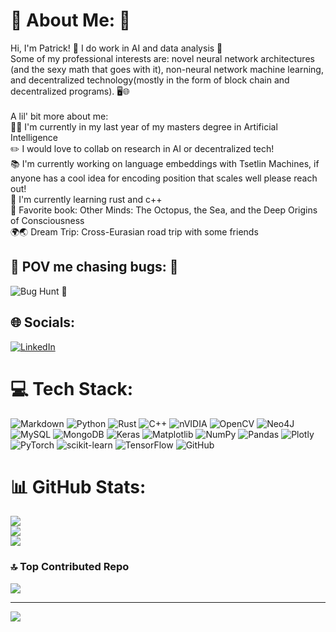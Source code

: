 # 💫 About Me: 🐧
Hi, I'm Patrick! 🐧 I do work in AI and data analysis 🤖<br>Some of my professional interests are: novel neural network architectures (and the sexy math that goes with it), non-neural network machine learning, and decentralized technology(mostly in the form of block chain and decentralized programs). 🖥️🌐<br><br>A lil' bit more about me:<br>🧑‍🎓 I'm currently in my last year of my masters degree in Artificial Intelligence<br>✏️ I would love to collab on research in AI or decentralized tech!<br>📚 I'm currently working on language embeddings with Tsetlin Machines, if anyone has a cool idea for encoding position that scales well please reach out!<br>🦀 I'm currently learning rust and c++<br>📖 Favorite book: Other Minds: The Octopus, the Sea, and the Deep Origins of Consciousness<br>🌍🌏 Dream Trip: Cross-Eurasian road trip with some friends

## 👀 POV me chasing bugs: 🐧
![Bug Hunt 🐛](https://github.com/user-attachments/assets/9f13a611-083b-4e43-82d5-8c2b937d3b9d)

## 🌐 Socials:
[![LinkedIn](https://img.shields.io/badge/LinkedIn-%230077B5.svg?logo=linkedin&logoColor=white)](https://linkedin.com/in/https://www.linkedin.com/in/patrick-karlsen-ai/) 

# 💻 Tech Stack:
![Markdown](https://img.shields.io/badge/markdown-%23000000.svg?style=for-the-badge&logo=markdown&logoColor=white) ![Python](https://img.shields.io/badge/python-3670A0?style=for-the-badge&logo=python&logoColor=ffdd54) ![Rust](https://img.shields.io/badge/rust-%23000000.svg?style=for-the-badge&logo=rust&logoColor=white) ![C++](https://img.shields.io/badge/c++-%2300599C.svg?style=for-the-badge&logo=c%2B%2B&logoColor=white) ![nVIDIA](https://img.shields.io/badge/cuda-000000.svg?style=for-the-badge&logo=nVIDIA&logoColor=green) ![OpenCV](https://img.shields.io/badge/opencv-%23white.svg?style=for-the-badge&logo=opencv&logoColor=white) ![Neo4J](https://img.shields.io/badge/Neo4j-008CC1?style=for-the-badge&logo=neo4j&logoColor=white) ![MySQL](https://img.shields.io/badge/mysql-4479A1.svg?style=for-the-badge&logo=mysql&logoColor=white) ![MongoDB](https://img.shields.io/badge/MongoDB-%234ea94b.svg?style=for-the-badge&logo=mongodb&logoColor=white) ![Keras](https://img.shields.io/badge/Keras-%23D00000.svg?style=for-the-badge&logo=Keras&logoColor=white) ![Matplotlib](https://img.shields.io/badge/Matplotlib-%23ffffff.svg?style=for-the-badge&logo=Matplotlib&logoColor=black) ![NumPy](https://img.shields.io/badge/numpy-%23013243.svg?style=for-the-badge&logo=numpy&logoColor=white) ![Pandas](https://img.shields.io/badge/pandas-%23150458.svg?style=for-the-badge&logo=pandas&logoColor=white) ![Plotly](https://img.shields.io/badge/Plotly-%233F4F75.svg?style=for-the-badge&logo=plotly&logoColor=white) ![PyTorch](https://img.shields.io/badge/PyTorch-%23EE4C2C.svg?style=for-the-badge&logo=PyTorch&logoColor=white) ![scikit-learn](https://img.shields.io/badge/scikit--learn-%23F7931E.svg?style=for-the-badge&logo=scikit-learn&logoColor=white) ![TensorFlow](https://img.shields.io/badge/TensorFlow-%23FF6F00.svg?style=for-the-badge&logo=TensorFlow&logoColor=white) ![GitHub](https://img.shields.io/badge/github-%23121011.svg?style=for-the-badge&logo=github&logoColor=white)
# 📊 GitHub Stats:
![](https://github-readme-stats.vercel.app/api?username=NorwegianIcecube&theme=blue-green&hide_border=false&include_all_commits=true&count_private=true)<br/>
![](https://github-readme-streak-stats.herokuapp.com/?user=NorwegianIcecube&theme=blue-green&hide_border=false)<br/>
![](https://github-readme-stats.vercel.app/api/top-langs/?username=NorwegianIcecube&theme=blue-green&hide_border=false&include_all_commits=true&count_private=true&layout=compact)

### 🔝 Top Contributed Repo
![](https://github-contributor-stats.vercel.app/api?username=NorwegianIcecube&limit=5&theme=dark&combine_all_yearly_contributions=true)

---
[![](https://visitcount.itsvg.in/api?id=NorwegianIcecube&icon=0&color=0)](https://visitcount.itsvg.in)

<!-- Proudly created with GPRM ( https://gprm.itsvg.in ) -->
